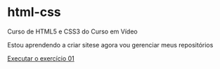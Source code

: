 # html-css
 Curso de HTML5 e CSS3 do Curso em Vídeo

 Estou aprendendo a criar sitese agora vou gerenciar meus repositórios

 <a href="https://renanpablo717.github.io/html-css/exerc%C3%ADcios/exe001/">Executar o exercício 01</a>
